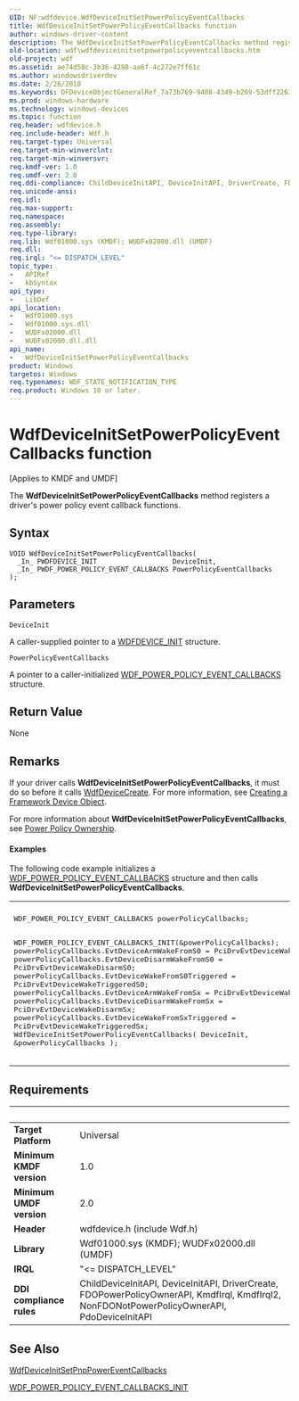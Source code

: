 ```yaml
---
UID: NF:wdfdevice.WdfDeviceInitSetPowerPolicyEventCallbacks
title: WdfDeviceInitSetPowerPolicyEventCallbacks function
author: windows-driver-content
description: The WdfDeviceInitSetPowerPolicyEventCallbacks method registers a driver's power policy event callback functions.
old-location: wdf\wdfdeviceinitsetpowerpolicyeventcallbacks.htm
old-project: wdf
ms.assetid: ae74d58c-3b36-4298-aa6f-4c272e7ff61c
ms.author: windowsdriverdev
ms.date: 2/26/2018
ms.keywords: DFDeviceObjectGeneralRef_7a73b769-9408-4349-b269-53dff2261d3d.xml, WdfDeviceInitSetPowerPolicyEventCallbacks, WdfDeviceInitSetPowerPolicyEventCallbacks method, kmdf.wdfdeviceinitsetpowerpolicyeventcallbacks, wdf.wdfdeviceinitsetpowerpolicyeventcallbacks, wdfdevice/WdfDeviceInitSetPowerPolicyEventCallbacks
ms.prod: windows-hardware
ms.technology: windows-devices
ms.topic: function
req.header: wdfdevice.h
req.include-header: Wdf.h
req.target-type: Universal
req.target-min-winverclnt: 
req.target-min-winversvr: 
req.kmdf-ver: 1.0
req.umdf-ver: 2.0
req.ddi-compliance: ChildDeviceInitAPI, DeviceInitAPI, DriverCreate, FDOPowerPolicyOwnerAPI, KmdfIrql, KmdfIrql2, NonFDONotPowerPolicyOwnerAPI, PdoDeviceInitAPI
req.unicode-ansi: 
req.idl: 
req.max-support: 
req.namespace: 
req.assembly: 
req.type-library: 
req.lib: Wdf01000.sys (KMDF); WUDFx02000.dll (UMDF)
req.dll: 
req.irql: "<= DISPATCH_LEVEL"
topic_type:
-	APIRef
-	kbSyntax
api_type:
-	LibDef
api_location:
-	Wdf01000.sys
-	Wdf01000.sys.dll
-	WUDFx02000.dll
-	WUDFx02000.dll.dll
api_name:
-	WdfDeviceInitSetPowerPolicyEventCallbacks
product: Windows
targetos: Windows
req.typenames: WDF_STATE_NOTIFICATION_TYPE
req.product: Windows 10 or later.
---
```



# WdfDeviceInitSetPowerPolicyEventCallbacks function
<p class="CCE_Message">[Applies to KMDF and UMDF]

The <b>WdfDeviceInitSetPowerPolicyEventCallbacks</b> method registers a driver's power policy event callback functions.

## Syntax

````
VOID WdfDeviceInitSetPowerPolicyEventCallbacks(
  _In_ PWDFDEVICE_INIT                   DeviceInit,
  _In_ PWDF_POWER_POLICY_EVENT_CALLBACKS PowerPolicyEventCallbacks
);
````

## Parameters

`DeviceInit`

A caller-supplied pointer to a <a href="https://msdn.microsoft.com/library/windows/hardware/ff546951">WDFDEVICE_INIT</a> structure.

`PowerPolicyEventCallbacks`

A pointer to a caller-initialized <a href="..\wdfdevice\ns-wdfdevice-_wdf_power_policy_event_callbacks.md">WDF_POWER_POLICY_EVENT_CALLBACKS</a> structure.


## Return Value

None

## Remarks

If your driver calls <b>WdfDeviceInitSetPowerPolicyEventCallbacks</b>, it must do so before it calls <a href="..\wdfdevice\nf-wdfdevice-wdfdevicecreate.md">WdfDeviceCreate</a>. For more information, see <a href="https://docs.microsoft.com/en-us/windows-hardware/drivers/wdf/creating-a-framework-device-object">Creating a Framework Device Object</a>.

For more information about <b>WdfDeviceInitSetPowerPolicyEventCallbacks</b>, see <a href="https://docs.microsoft.com/en-us/windows-hardware/drivers/wdf/power-policy-ownership">Power Policy Ownership</a>.


#### Examples

The following code example initializes a <a href="..\wdfdevice\ns-wdfdevice-_wdf_power_policy_event_callbacks.md">WDF_POWER_POLICY_EVENT_CALLBACKS</a> structure and then calls <b>WdfDeviceInitSetPowerPolicyEventCallbacks</b>.

<div class="code"><span codelanguage=""><table>
<tr>
<th></th>
</tr>
<tr>
<td>
<pre>WDF_POWER_POLICY_EVENT_CALLBACKS powerPolicyCallbacks;

WDF_POWER_POLICY_EVENT_CALLBACKS_INIT(&amp;powerPolicyCallbacks);
powerPolicyCallbacks.EvtDeviceArmWakeFromS0 = PciDrvEvtDeviceWakeArmS0;
powerPolicyCallbacks.EvtDeviceDisarmWakeFromS0 = PciDrvEvtDeviceWakeDisarmS0;
powerPolicyCallbacks.EvtDeviceWakeFromS0Triggered = PciDrvEvtDeviceWakeTriggeredS0;
powerPolicyCallbacks.EvtDeviceArmWakeFromSx = PciDrvEvtDeviceWakeArmSx;
powerPolicyCallbacks.EvtDeviceDisarmWakeFromSx = PciDrvEvtDeviceWakeDisarmSx;
powerPolicyCallbacks.EvtDeviceWakeFromSxTriggered = PciDrvEvtDeviceWakeTriggeredSx;
WdfDeviceInitSetPowerPolicyEventCallbacks(
                                          DeviceInit,
                                          &amp;powerPolicyCallbacks
                                          );</pre>
</td>
</tr>
</table></span></div>

## Requirements
| &nbsp; | &nbsp; |
| ---- |:---- |
| **Target Platform** | Universal |
| **Minimum KMDF version** | 1.0 |
| **Minimum UMDF version** | 2.0 |
| **Header** | wdfdevice.h (include Wdf.h) |
| **Library** | Wdf01000.sys (KMDF); WUDFx02000.dll (UMDF) |
| **IRQL** | "<= DISPATCH_LEVEL" |
| **DDI compliance rules** | ChildDeviceInitAPI, DeviceInitAPI, DriverCreate, FDOPowerPolicyOwnerAPI, KmdfIrql, KmdfIrql2, NonFDONotPowerPolicyOwnerAPI, PdoDeviceInitAPI |

## See Also

<a href="..\wdfdevice\nf-wdfdevice-wdfdeviceinitsetpnppowereventcallbacks.md">WdfDeviceInitSetPnpPowerEventCallbacks</a>



<a href="..\wdfdevice\nf-wdfdevice-wdf_power_policy_event_callbacks_init.md">WDF_POWER_POLICY_EVENT_CALLBACKS_INIT</a>